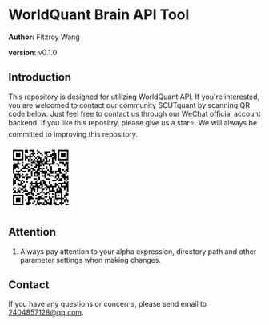 # WorldQuant Brain API Tool

__Author:__ Fitzroy Wang

__version:__ v0.1.0

## Introduction

This repository is designed for utilizing WorldQuant API. If you're interested, you are welcomed to contact our community SCUTquant by scanning QR code below. Just feel free to contact us through our WeChat official account backend. If you like this repositry, please give us a star⭐️. We will always be committed to improving this repository.

![SCUT quant](images/QR_code.png)

## Attention

1. Always pay attention to your alpha expression, directory path and other parameter settings when making changes.

## Contact

If you have any questions or concerns, please send email to 2404857128@qq.com.
